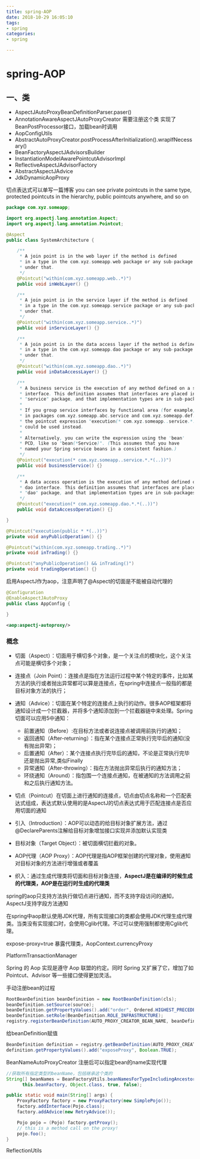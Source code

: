 ```yaml
---
title: spring-AOP
date: 2018-10-29 16:05:10
tags:
- spring 
categories:
- spring

---
```


# spring-AOP

## 一、类

- AspectJAutoProxyBeanDefinitionParser.paser()
- AnnotationAwareAspectJAutoProxyCreator  需要注册这个类 实现了 BeanPostProcessor接口，加载bean时调用
- AopConfigUtils
- AbstractAutoProxyCreator.postProcessAfterInitialization().wrapIfNecessary()
- BeanFactoryAspectJAdvisorsBuilder
- InstantiationModelAwarePointcutAdvisorImpl
- ReflectiveAspectJAdvisorFactory
- AbstractAspectJAdvice
- JdkDynamicAopProxy



切点表达式可以单写一篇博客 you can see private pointcuts in the same type, protected pointcuts in the hierarchy, public pointcuts anywhere, and so on

```java
package com.xyz.someapp;

import org.aspectj.lang.annotation.Aspect;
import org.aspectj.lang.annotation.Pointcut;

@Aspect
public class SystemArchitecture {

    /**
     * A join point is in the web layer if the method is defined
     * in a type in the com.xyz.someapp.web package or any sub-package
     * under that.
     */
    @Pointcut("within(com.xyz.someapp.web..*)")
    public void inWebLayer() {}

    /**
     * A join point is in the service layer if the method is defined
     * in a type in the com.xyz.someapp.service package or any sub-package
     * under that.
     */
    @Pointcut("within(com.xyz.someapp.service..*)")
    public void inServiceLayer() {}

    /**
     * A join point is in the data access layer if the method is defined
     * in a type in the com.xyz.someapp.dao package or any sub-package
     * under that.
     */
    @Pointcut("within(com.xyz.someapp.dao..*)")
    public void inDataAccessLayer() {}

    /**
     * A business service is the execution of any method defined on a service
     * interface. This definition assumes that interfaces are placed in the
     * "service" package, and that implementation types are in sub-packages.
     *
     * If you group service interfaces by functional area (for example,
     * in packages com.xyz.someapp.abc.service and com.xyz.someapp.def.service) then
     * the pointcut expression "execution(* com.xyz.someapp..service.*.*(..))"
     * could be used instead.
     *
     * Alternatively, you can write the expression using the 'bean'
     * PCD, like so "bean(*Service)". (This assumes that you have
     * named your Spring service beans in a consistent fashion.)
     */
    @Pointcut("execution(* com.xyz.someapp..service.*.*(..))")
    public void businessService() {}

    /**
     * A data access operation is the execution of any method defined on a
     * dao interface. This definition assumes that interfaces are placed in the
     * "dao" package, and that implementation types are in sub-packages.
     */
    @Pointcut("execution(* com.xyz.someapp.dao.*.*(..))")
    public void dataAccessOperation() {}

}
```

```java
@Pointcut("execution(public * *(..))")
private void anyPublicOperation() {} 

@Pointcut("within(com.xyz.someapp.trading..*)")
private void inTrading() {} 

@Pointcut("anyPublicOperation() && inTrading()")
private void tradingOperation() {} 
```

启用AspectJ作为aop，注意声明了@Aspect的切面是不能被自动代理的

```java
@Configuration
@EnableAspectJAutoProxy
public class AppConfig {

}
```

```xml
<aop:aspectj-autoproxy/>
```




### 概念

- 切面（Aspect）：切面用于横切多个对象，是一个关注点的模块化，这个关注点可能是横切多个对象；
- 连接点（Join Point）：连接点是指在方法运行过程中某个特定的事件，比如某方法的执行或者抛出异常都可以算是连接点，在spring中连接点一般指的都是目标对象方法的执行；
- 通知（Advice）：切面在某个特定的连接点上执行的动作。很多AOP框架都将通知设计成一个拦截器，并将多个通知添加到一个拦截器链中来处理。Spring切面可以应用5中通知：

  - 前置通知（Before）:在目标方法或者说连接点被调用前执行的通知；
  - 返回通知（After-returning）：指在某个连接点正常执行完毕后的通知(没有抛出异常)；
  - 后置通知（After）：某个连接点执行完毕后的通知，不论是正常执行完毕还是抛出异常,类似Finally
  - 异常通知（After-throwing）：指在方法抛出异常后执行的通知方法；
  - 环绕通知（Around）：指包围一个连接点通知，在被通知的方法调用之前和之后执行通知方法。
- 切点（Pointcut）在切面上进行通知的连接点，切点由切点名称和一个匹配表达式组成，表达式默认使用的是AspectJ的切点表达式用于匹配连接点是否应用切面的通知
- 引入（Introduction）：AOP可以动态的给目标对象扩展方法，通过@DeclareParents注解给目标对象增加接口实现并添加默认实现类
- 目标对象（Target Object）：被切面横切拦截的对象。
- AOP代理（AOP Proxy）：AOP代理是指AOP框架创建的代理对象，使用通知对目标对象的方法进行增强或者覆盖
- 织入：通过生成代理类将切面和目标对象连接，**AspectJ是在编译的时候生成的代理类，AOP是在运行时生成的代理类**

spring的aop只支持方法执行做切点进行通知，而不支持字段访问的通知，AspectJ支持字段方法通知


在spring中aop默认使用JDK代理，所有实现接口的类都会使用JDK代理生成代理类。当类没有实现接口时，会使用Cglib代理。不过可以使用强制都使用Cglib代理。



expose-proxy=true 暴露代理类，AopContext.currencyProxy

PlatformTransactionManager

Spring 的 Aop 实现是遵守 Aop 联盟的约定。同时 Spring 又扩展了它，增加了如 Pointcut、Advisor 等一些接口使得更加灵活。



手动注册bean的过程

```java
RootBeanDefinition beanDefinition = new RootBeanDefinition(cls);
beanDefinition.setSource(source);
beanDefinition.getPropertyValues().add("order", Ordered.HIGHEST_PRECEDENCE);
beanDefinition.setRole(BeanDefinition.ROLE_INFRASTRUCTURE);
registry.registerBeanDefinition(AUTO_PROXY_CREATOR_BEAN_NAME, beanDefinition);
```

给beanDefinition赋值

```java
BeanDefinition definition = registry.getBeanDefinition(AUTO_PROXY_CREATOR_BEAN_NAME);
definition.getPropertyValues().add("exposeProxy", Boolean.TRUE);
```

BeanNameAutoProxyCreator 注册后可以指定bean的name实现代理

```java
//获取所有指定类型的beanName，包括继承这个类的
String[] beanNames = BeanFactoryUtils.beanNamesForTypeIncludingAncestors(
      this.beanFactory, Object.class, true, false);
```

```java
public static void main(String[] args) {
    ProxyFactory factory = new ProxyFactory(new SimplePojo());
    factory.addInterface(Pojo.class);
    factory.addAdvice(new RetryAdvice());

    Pojo pojo = (Pojo) factory.getProxy();
    // this is a method call on the proxy!
    pojo.foo();
}
```



ReflectionUtils